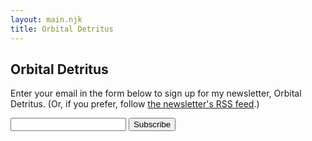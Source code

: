 ```yaml
---
layout: main.njk
title: Orbital Detritus
---
```


<section>

# Orbital Detritus

Enter your email in the form below to sign up for my newsletter, Orbital Detritus. (Or, if you prefer, follow [the newsletter's RSS feed](https://buttondown.email/jacobdensford/rss).)

<form
  action="https://buttondown.email/api/emails/embed-subscribe/jacobdensford"
  method="post"
  target="popupwindow"
  onsubmit="window.open('https://buttondown.email/jacobdensford', 'popupwindow')"
  class="embeddable-buttondown-form">

  <input type="email" name="email" id="bd-email" />

  <input type="submit" value="Subscribe" />

</form>

</section>
